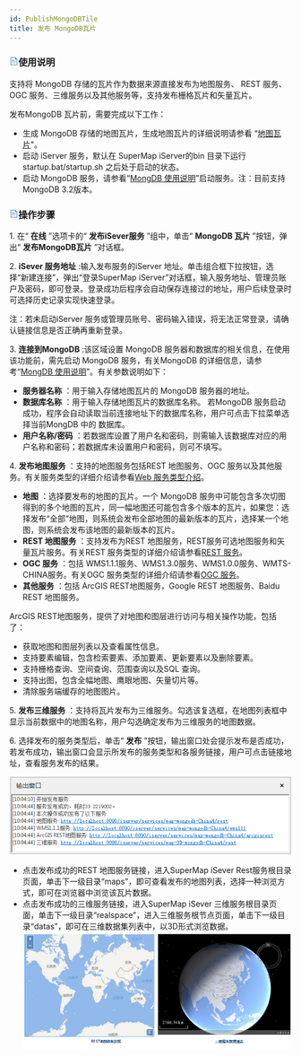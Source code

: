 ```yaml
---
id: PublishMongoDBTile
title: 发布 MongoDB瓦片
---
```

### ![](../img/read.gif)使用说明

支持将 MongoDB 存储的瓦片作为数据来源直接发布为地图服务、 REST 服务、OGC 服务、三维服务以及其他服务等，支持发布栅格瓦片和矢量瓦片。

发布MongoDB 瓦片前，需要完成以下工作：

* 生成 MongoDB 存储的地图瓦片，生成地图瓦片的详细说明请参看 “[地图瓦片](MapTiles.htm)"。
* 启动 iServer 服务，默认在 SuperMap iServer的bin 目录下运行 startup.bat/startup.sh 之后处于启动的状态。
* 启动 MongoDB 服务，请参看“[MongDB 使用说明](../../Features/TechDocument/MongoDBDatabaseGuide.htm)”启动服务。注：目前支持 MongoDB 3.2版本。

### ![](../img/read.gif)操作步骤

1\. 在“ **在线** ”选项卡的“ **发布iSever服务** ”组中，单击“ **MongoDB 瓦片** ”按钮，弹出“
**发布MongoDB瓦片** ”对话框。

2\. **iSever 服务地址** :输入发布服务的iServer 地址。单击组合框下拉按钮，选择“新建连接”，弹出“登录SuperMap
iServer”对话框，输入服务地址、管理员账户及密码，即可登录。登录成功后程序会自动保存连接过的地址，用户后续登录时可选择历史记录实现快速登录。

注：若未启动iServer 服务或管理员账号、密码输入错误，将无法正常登录，请确认链接信息是否正确再重新登录。

3\. **连接到MongoDB** :该区域设置 MongoDB 服务器和数据库的相关信息，在使用该功能前，需先启动 MongoDB
服务，有关MongoDB 的详细信息，请参考“[MongDB
使用说明](../../Features/TechDocument/MongoDBDatabaseGuide.htm)”。有关参数说明如下：

* **服务器名称** ：用于输入存储地图瓦片的 MongoDB 服务器的地址。
* **数据库名称** ：用于输入存储地图瓦片的数据库名称。 若MongoDB 服务启动成功，程序会自动读取当前连接地址下的数据库名称，用户可点击下拉菜单选择当前MongDB 中的 数据库。
* **用户名称/密码** ：若数据库设置了用户名和密码，则需输入该数据库对应的用户名称和密码；若数据库未设置用户和密码，则可不填写。 

4\. **发布地图服务** ：支持的地图服务包括REST 地图服务、OGC 服务以及其他服务。有关服务类型的详细介绍请参看[Web
服务类型介绍](../TechDocument/WebDatasets/AboutWebDataset.htm)。

* **地图** ：选择要发布的地图的瓦片。一个 MongoDB 服务中可能包含多次切图得到的多个地图的瓦片，同一幅地图还可能包含多个版本的瓦片，如果您：选择发布“全部”地图，则系统会发布全部地图的最新版本的瓦片，选择某一个地图，则系统会发布该地图的最新版本的瓦片。
* **REST 地图服务** ：支持发布为REST 地图服务，REST服务可选地图服务和矢量瓦片服务。有关REST 服务类型的详细介绍请参看[REST 服务](../Publish/PublishiserverProcess.htm#1)。
* **OGC 服务** ：包括 WMS1.1.1服务、WMS1.3.0服务、WMS1.0.0服务、WMTS-CHINA服务。有关OGC 服务类型的详细介绍请参看[OGC 服务](../TechDocument/WebDatasets/AboutWebDataset.htm#1)。
* **其他服务** ：包括 ArcGIS REST地图服务，Google REST 地图服务、Baidu REST 地图服务。

ArcGIS REST地图服务，提供了对地图和图层进行访问与相关操作功能，包括了：

* 获取地图和图层列表以及查看属性信息。
* 支持要素编辑，包含检索要素、添加要素、更新要素以及删除要素。
* 支持栅格查询、空间查询、范围查询以及SQL 查询。
* 支持出图，包含全幅地图、鹰眼地图、矢量切片等。
* 清除服务端缓存的地图图片。

5\. **发布三维服务** ：支持将瓦片发布为三维服务。勾选该复选框，在地图列表框中显示当前数据中的地图名称，用户勾选确定发布为三维服务的地图数据。

6\. 选择发布的服务类型后，单击“ **发布**
”按钮，输出窗口处会提示发布是否成功，若发布成功，输出窗口会显示所发布的服务类型和各服务链接，用户可点击链接地址，查看服务发布的结果。

![](img/PublishMongoDB.png)  

* 点击发布成功的REST 地图服务链接，进入SuperMap iSever Rest服务根目录页面，单击下一级目录“maps”，即可查看发布的地图列表，选择一种浏览方式，即可在浏览器中浏览该瓦片数据。
* 点击发布成功的三维服务链接，进入SuperMap iSever 三维服务根目录页面，单击下一级目录“realspace”，进入三维服务根节点页面，单击下一级目录“datas”，即可在三维数据集列表中，以3D形式浏览数据。
![](img/PublishMongoDBBrowse.png)  
